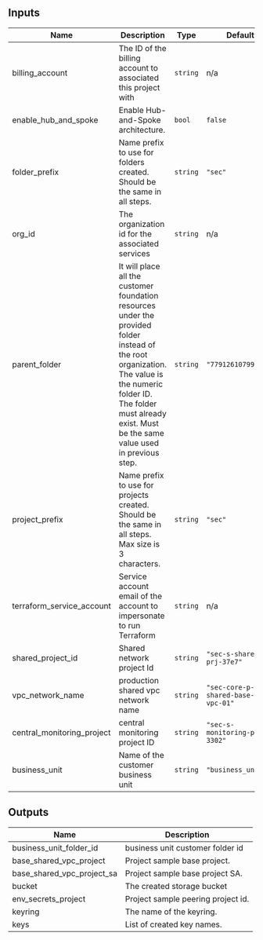 <!-- BEGINNING OF PRE-COMMIT-TERRAFORM DOCS HOOK -->
## Inputs

| Name | Description | Type | Default | Required |
|------|-------------|------|---------|:--------:|
| billing\_account | The ID of the billing account to associated this project with | `string` | n/a | yes |
| enable\_hub\_and\_spoke | Enable Hub-and-Spoke architecture. | `bool` | `false` | no |
| folder\_prefix | Name prefix to use for folders created. Should be the same in all steps. | `string` | `"sec"` | no |
| org\_id | The organization id for the associated services | `string` | n/a | yes |
| parent\_folder |  It will place all the customer foundation resources under the provided folder instead of the root organization. The value is the numeric folder ID. The folder must already exist. Must be the same value used in previous step. | `string` | `"779126107996"` | no |
| project\_prefix | Name prefix to use for projects created. Should be the same in all steps. Max size is 3 characters. | `string` | `"sec"` | no |
| terraform\_service\_account | Service account email of the account to impersonate to run Terraform | `string` | n/a | yes |
| shared\_project\_id | Shared network project Id |`string` | `"sec-s-shared-prj-37e7"` | no |
| vpc\_network\_name | production shared vpc network name | `string` | `"sec-core-p-shared-base-gbl-vpc-01"` | no |
| central\_monitoring\_project | central monitoring project ID | `string` | `"sec-s-monitoring-prj-3302"` | no |
| business_unit | Name of the customer business unit | `string` | `"business_unit_1"` | no |
## Outputs

| Name | Description |
|------|-------------|
| business\_unit\_folder_id | business unit customer folder id |
| base\_shared\_vpc\_project | Project sample base project. |
| base\_shared\_vpc\_project\_sa | Project sample base project SA. |
| bucket | The created storage bucket |
| env\_secrets\_project | Project sample peering project id. |
| keyring | The name of the keyring. |
| keys | List of created key names. |

<!-- END OF PRE-COMMIT-TERRAFORM DOCS HOOK -->
